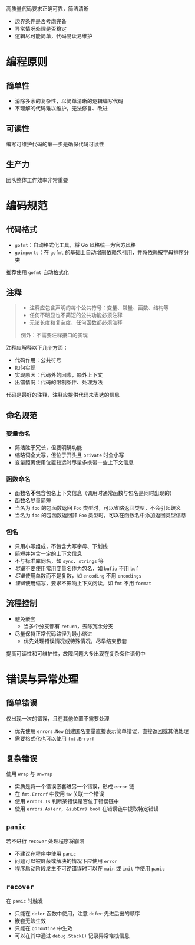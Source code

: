 高质量代码要求正确可靠，简洁清晰
- 边界条件是否考虑完备
- 异常情况处理是否稳定
- 逻辑尽可能简单，代码易读易维护
# 编程原则
## 简单性

- 消除多余的复杂性，以简单清晰的逻辑编写代码
- 不理解的代码难以维护，无法修复、改进
## 可读性

编写可维护代码的第一步是确保代码可读性
## 生产力

团队整体工作效率非常重要
# 编码规范
## 代码格式

- `gofmt`：自动格式化工具，将 Go 风格统一为官方风格
- `goimports`：在 `gofmt` 的基础上自动增删依赖包引用，并将依赖按字母排序分类

推荐使用 `gofmt` 自动格式化
## 注释

> + 注释应包含声明的每个公共符号：变量、常量、函数、结构等
> + 任何不明显也不简短的公共功能必须注释
> + 无论长度和复杂度，任何函数都必须注释
> 
> 例外：不需要注释接口的实现

注释应解释以下几个方面：
- 代码作用：公共符号
- 如何实现
- 实现原因：代码外的因素，额外上下文
- 出错情况：代码的限制条件、处理方法

代码是最好的注释，注释应提供代码未表达的信息
## 命名规范

### 变量命名

- 简洁胜于冗长，但要明确功能
- 缩略词全大写，但位于开头且 `private` 时全小写
- 变量距离使用位置较远时尽量多携带一些上下文信息

### 函数命名

- 函数名**不**包含包名上下文信息（调用时通常函数与包名是同时出现的）
- 函数名尽量简短
- 当名为 `foo` 的包函数返回 `Foo` 类型时，可以省略返回类型，不会引起歧义
- 当名为 `foo` 的包函数返回非 `Foo` 类型时，**可以**在函数名中添加返回类型信息

### 包名

- 只用小写组成，不包含大写字母、下划线
- 简短并包含一定的上下文信息
- 不与标准库同名，如 `sync`、`strings` 等
- *尽量*不要使用常用变量名作为包名，如 `bufio` 不用 `buf`
- *尽量*使用单数而不是复数，如 `encoding` 不用 `encodings`
- *谨慎*使用缩写，要求不影响上下文阅读，如 `fmt` 不用 `format`

## 流程控制

- 避免嵌套
	- 当多个分支都有 `return`，去除冗余分支
- 尽量保持正常代码路径为最小缩进
	- 优先处理错误情况或特殊情况，尽早结束嵌套

提高可读性和可维护性，故障问题大多出现在复杂条件语句中
 
# 错误与异常处理

## 简单错误 

仅出现一次的错误，且在其他位置不需要处理
- 优先使用 `errors.New` 创建匿名变量直接表示简单错误，直接返回或其他处理
- 需要格式化也可以使用 `fmt.Errorf`

## 复杂错误

使用 `Wrap` 与 `Unwrap`
- 实质是将一个错误嵌套进另一个错误，形成 `error` 链
- 在 `fmt.Errorf` 中使用 `%w` 关联一个错误
- 使用 `errors.Is` 判断某错误是否位于错误链中
- 使用 `errors.As(err, &subErr) bool` 在错误链中提取特定错误

## `panic`

若不进行 `recover` 处理程序将崩溃
- 不建议在程序中使用 `panic`
- 问题可以被屏蔽或解决的情况下应使用 `error`
- 程序启动阶段发生不可逆错误时可以在 `main` 或 `init` 中使用 `panic`

##  `recover`

在 `panic` 时触发
- 只能在 `defer` 函数中使用，注意 `defer` 先进后出的顺序
- 嵌套无法生效
- 只能在 `goroutine` 中生效
- 可以在其中通过 `debug.Stack()` 记录异常堆栈信息
